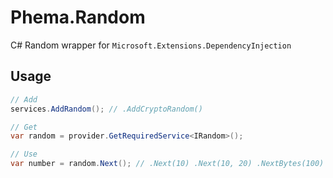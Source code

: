 # Phema.Random

C# Random wrapper for `Microsoft.Extensions.DependencyInjection`

## Usage

```csharp
// Add
services.AddRandom(); // .AddCryptoRandom()

// Get
var random = provider.GetRequiredService<IRandom>();

// Use
var number = random.Next(); // .Next(10) .Next(10, 20) .NextBytes(100)
```
